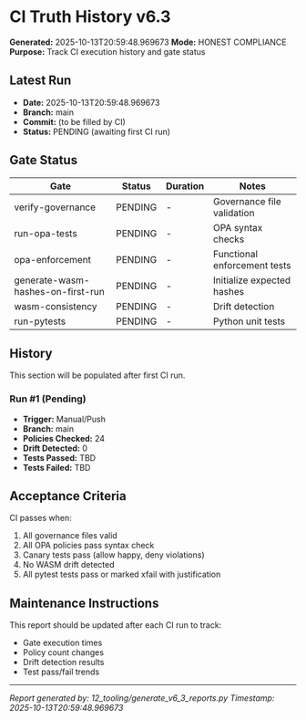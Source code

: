 # CI Truth History v6.3
**Generated:** 2025-10-13T20:59:48.969673
**Mode:** HONEST COMPLIANCE
**Purpose:** Track CI execution history and gate status

## Latest Run

- **Date:** 2025-10-13T20:59:48.969673
- **Branch:** main
- **Commit:** (to be filled by CI)
- **Status:** PENDING (awaiting first CI run)

## Gate Status

| Gate | Status | Duration | Notes |
|------|--------|----------|-------|
| verify-governance | PENDING | - | Governance file validation |
| run-opa-tests | PENDING | - | OPA syntax checks |
| opa-enforcement | PENDING | - | Functional enforcement tests |
| generate-wasm-hashes-on-first-run | PENDING | - | Initialize expected hashes |
| wasm-consistency | PENDING | - | Drift detection |
| run-pytests | PENDING | - | Python unit tests |

## History

This section will be populated after first CI run.

### Run #1 (Pending)

- **Trigger:** Manual/Push
- **Branch:** main
- **Policies Checked:** 24
- **Drift Detected:** 0
- **Tests Passed:** TBD
- **Tests Failed:** TBD

## Acceptance Criteria

CI passes when:
1. All governance files valid
2. All OPA policies pass syntax check
3. Canary tests pass (allow happy, deny violations)
4. No WASM drift detected
5. All pytest tests pass or marked xfail with justification

## Maintenance Instructions

This report should be updated after each CI run to track:
- Gate execution times
- Policy count changes
- Drift detection results
- Test pass/fail trends

---

*Report generated by: 12_tooling/generate_v6_3_reports.py*
*Timestamp: 2025-10-13T20:59:48.969673*
